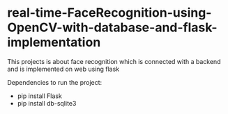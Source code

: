 # real-time-FaceRecognition-using-OpenCV-with-database-and-flask-implementation
This projects is about face recognition which is connected with a backend and is implemented on web using flask

Dependencies to run the project:
- pip install Flask
- pip install db-sqlite3
